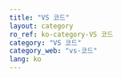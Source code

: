 ```yaml
---
title: "VS 코드"
layout: category
ro_ref: ko-category-VS 코드
category: "VS 코드"
category_web: "vs-코드"
lang: ko
---
```


